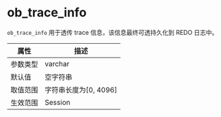 ob_trace_info 
==================================

`ob_trace_info` 用于透传 trace 信息，该信息最终可透持久化到 REDO 日志中。


| **属性** |      **描述**       |
|--------|-------------------|
| 参数类型   | varchar           |
| 默认值    | 空字符串              |
| 取值范围   | 字符串长度为\[0, 4096\] |
| 生效范围   | Session          |



